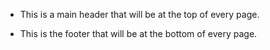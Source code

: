 - This is a main header that will be at the top of every page.

- This is the footer that will be at the bottom of every page.
